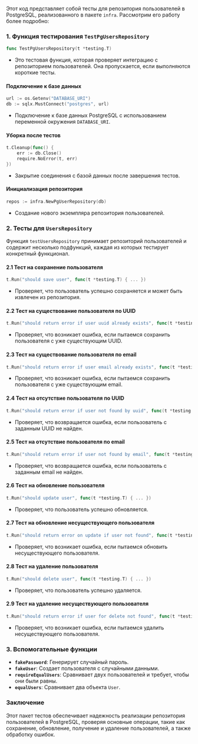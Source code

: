 Этот код представляет собой тесты для репозитория пользователей в PostgreSQL, реализованного в пакете `infra`. Рассмотрим его работу более подробно:

### 1. Функция тестирования `TestPgUsersRepository`
```go
func TestPgUsersRepository(t *testing.T)
```
- Это тестовая функция, которая проверяет интеграцию с репозиторием пользователей. Она пропускается, если выполняются короткие тесты.

#### Подключение к базе данных
```go
url := os.Getenv("DATABASE_URI")
db := sqlx.MustConnect("postgres", url)
```
- Подключение к базе данных PostgreSQL с использованием переменной окружения `DATABASE_URI`.

#### Уборка после тестов
```go
t.Cleanup(func() {
    err := db.Close()
    require.NoError(t, err)
})
```
- Закрытие соединения с базой данных после завершения тестов.

#### Инициализация репозитория
```go
repos := infra.NewPgUserRepository(db)
```
- Создание нового экземпляра репозитория пользователей.

### 2. Тесты для `UsersRepository`
Функция `testUsersRepository` принимает репозиторий пользователей и содержит несколько подфункций, каждая из которых тестирует конкретный функционал.

#### 2.1 Тест на сохранение пользователя
```go
t.Run("should save user", func(t *testing.T) { ... })
```
- Проверяет, что пользователь успешно сохраняется и может быть извлечен из репозитория.

#### 2.2 Тест на существование пользователя по UUID
```go
t.Run("should return error if user uuid already exists", func(t *testing.T) { ... })
```
- Проверяет, что возникает ошибка, если пытаемся сохранить пользователя с уже существующим UUID.

#### 2.3 Тест на существование пользователя по email
```go
t.Run("should return error if user email already exists", func(t *testing.T) { ... })
```
- Проверяет, что возникает ошибка, если пытаемся сохранить пользователя с уже существующим email.

#### 2.4 Тест на отсутствие пользователя по UUID
```go
t.Run("should return error if user not found by uuid", func(t *testing.T) { ... })
```
- Проверяет, что возвращается ошибка, если пользователь с заданным UUID не найден.

#### 2.5 Тест на отсутствие пользователя по email
```go
t.Run("should return error if user not found by email", func(t *testing.T) { ... })
```
- Проверяет, что возвращается ошибка, если пользователь с заданным email не найден.

#### 2.6 Тест на обновление пользователя
```go
t.Run("should update user", func(t *testing.T) { ... })
```
- Проверяет, что пользователь успешно обновляется.

#### 2.7 Тест на обновление несуществующего пользователя
```go
t.Run("should return error on update if user not found", func(t *testing.T) { ... })
```
- Проверяет, что возникает ошибка, если пытаемся обновить несуществующего пользователя.

#### 2.8 Тест на удаление пользователя
```go
t.Run("should delete user", func(t *testing.T) { ... })
```
- Проверяет, что пользователь успешно удаляется.

#### 2.9 Тест на удаление несуществующего пользователя
```go
t.Run("should return error if user for delete not found", func(t *testing.T) { ... })
```
- Проверяет, что возникает ошибка, если пытаемся удалить несуществующего пользователя.

### 3. Вспомогательные функции
- **`fakePassword`**: Генерирует случайный пароль.
- **`fakeUser`**: Создает пользователя с случайными данными.
- **`requireEqualUsers`**: Сравнивает двух пользователей и требует, чтобы они были равны.
- **`equalUsers`**: Сравнивает два объекта `User`.

### Заключение
Этот пакет тестов обеспечивает надежность реализации репозитория пользователей в PostgreSQL, проверяя основные операции, такие как сохранение, обновление, получение и удаление пользователей, а также обработку ошибок.
